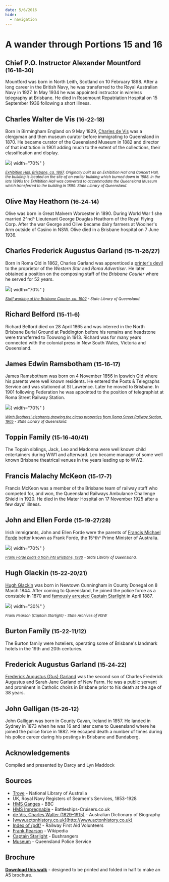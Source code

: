 ```yaml
---
date: 5/6/2016
hide:
  - navigation
---
```


# A wander through Portions 15 and 16  

<!--
--8<-- "snippets/originally-a-guided-tour.md"
-->

<!--
Introduction

???+ directions "Directions" 

    Starting point
    Walking directions to first headstone... is the grave of...
    
    ![](../assets/404.png){ width="15%" }
-->

## Chief P.O. Instructor Alexander Mountford <small>(16‑18‑30)</small>

Mountford was born in North Leith, Scotland on 10 February 1898. After a long career in the British Navy, he was transferred to the Royal Australian Navy in 1927. In May 1934 he was appointed instructor in wireless telegraphy at Brisbane. He died in Rosemount Repatriation Hospital on 15 September 1936 following a short illness.

<!--
??? directions "Directions" 

    Walking directions to next headstone... is the grave of...
    
    ![](../assets/404.png){ width="15%" }
-->

## Charles Walter de Vis <small>(16‑22‑18)</small>

Born in Birmingham England on 9 May 1829, [Charles de Vis](https://adb.anu.edu.au/biography/de-vis-charles-walter-3406) was a clergyman and then museum curator before immigrating to Queensland in 1870. He became curator of the Queensland Museum in 1882 and director of that institution in 1901 adding much to the extent of the collections, their classification and display.

![](../assets/exhibition-hall-1897.jpg){ width="70%" }

*<small>[Exhibition Hall, Brisbane, ca. 1897](http://onesearch.slq.qld.gov.au/permalink/f/1upgmng/slq_alma21219199540002061). Originally built as an Exhibition Hall and Concert Hall, the building is located on the site of an earlier building which burned down in 1888. In the late 1890s the Exhibition Hall was converted to accommodate the Queensland Museum which transferred to the building in 1899. State Library of Queensland.</small>*

## Olive May Heathorn <small>(16‑24‑14)</small>

Olive was born in Great Malvern Worcester in 1890. During World War 1 she married 2^nd^ Lieutenant George Douglas Heathorn of the Royal Flying Corp. After the war George and Olive became dairy farmers at Woolner's Arm outside of Casino in NSW. Olive died in a Brisbane hospital on 7 June 1936.

## Charles Frederick Augustus Garland <small>(15‑11‑26/27)</small>

Born in Roma Qld in 1862, Charles Garland was apprenticed a [printer's devil](https://en.wikipedia.org/wiki/Printer%27s_devil) to the proprietor of the *Western Star* and *Roma Advertiser*. He later obtained a position on the composing staff of the *Brisbane Courier* where he served for 52 years.

![](../assets/brisbane-courier-staff-1902.jpg){ width="70%" }

*<small>[Staff working at the Brisbane Courier, ca. 1902](http://onesearch.slq.qld.gov.au/permalink/f/1upgmng/slq_alma21220275530002061) - State Library of Queensland.</small>*

## Richard Belford <small>(15‑11‑6)</small>

Richard Belford died on 28 April 1865 and was interred in the North Brisbane Burial Ground at Paddington before his remains and headstone were transferred to Toowong in 1913. Richard was for many years connected with the colonial press in New South Wales, Victoria and Queensland.

## James Edwin Ramsbotham <small>(15‑16‑17)</small>

James Ramsbotham was born on 4 November 1856 in Ipswich Qld where his parents were well known residents. He entered the Posts & Telegraphs Service and was stationed at St Lawrence. Later he moved to Brisbane. In 1901 following Federation he was appointed to the position of telegraphist at Roma Street Railway Station.

![](../assets/roma-street-railway-station-1905.jpg){ width="70%" }

*<small>[Wirth Brothers' elephants drawing the circus properties from Roma Street Railway Station, 1905](http://onesearch.slq.qld.gov.au/permalink/f/1upgmng/slq_digitool88516) - State Library of Queensland.</small>*

## Toppin Family <small>(15‑16‑40/41)</small>

The Toppin siblings, Jack, Leo and Madonna were well known child entertainers during WW1 and afterward. Leo became manager of some well known Brisbane theatrical venues in the years leading up to WW2.

## Francis Malachy McKeon <small>(15‑17‑7)</small>

Francis McKeon was a member of the Brisbane team of railway staff who competed for, and won, the Queensland Railways Ambulance Challenge Shield in 1920. He died in the Mater Hospital on 17 November 1925 after a few days' illness.

## John and Ellen Forde <small>(15‑19‑27/28)</small>

Irish immigrants, John and Ellen Forde were the parents of [Francis Michael Forde](https://adb.anu.edu.au/biography/forde-francis-michael-frank-12504) better known as Frank Forde, the 15^th^ Prime Minister of Australia.

![](../assets/frank-forde-pilots-train.jpg){ width="70%" }

*<small>[Frank Forde pilots a train into Brisbane, 1930](http://onesearch.slq.qld.gov.au/permalink/f/1upgmng/slq_digitool42043) - State Library of Queensland.</small>*


## Hugh Glackin <small>(15‑22‑20/21)</small>

[Hugh Glackin](https://trove.nla.gov.au/newspaper/article/219446603) was born in Newtown Cunningham in County Donegal on 8 March 1844. After coming to Queensland, he joined the police force as a constable in 1870 and [famously arrested Captain Starlight](https://trove.nla.gov.au/newspaper/article/181459438) in April 1887. 

![](../assets/frank-pearson-captain-starlight.jpg){ width="30%" }

*<small>Frank Pearson (Captain Starlight) - State Archives of NSW</small>*


## Burton Family <small>(15‑22‑11/12)</small>

The Burton family were hoteliers, operating some of Brisbane's landmark hotels in the 19th and 20th centuries.

## Frederick Augustus Garland <small>(15‑24‑22)</small>

[Frederick Augustus (Gus) Garland](https://trove.nla.gov.au/newspaper/article/181193037) was the second son of Charles Frederick Augustus and Sarah Jane Garland of New Farm. He was a public servant and prominent in Catholic choirs in Brisbane prior to his death at the age of 38 years.

## John Galligan <small>(15‑26‑12)</small>

John Galligan was born in County Cavan, Ireland in 1857. He landed in Sydney in 1873 when he was 16 and later came to Queensland where he joined the police force in 1882. He escaped death a number of times during his police career during his postings in Brisbane and Bundaberg.


## Acknowledgements

Compiled and presented by Darcy and Lyn Maddock

## Sources

- [Trove](https://trove.nla.gov.au) - National Library of Australia
- UK, Royal Navy Registers of Seamen's Services, 1853-1928 
- [HMS Ganges](https://www.bbc.co.uk/suffolk/content/articles/2009/08/17/hms_ganges_campaign_lw_feature.shtml) - BBC
- [HMS Impregnable](https://www.battleships-cruisers.co.uk/hms_impregnable.htm) - Battleships-Cruisers.co.uk
- [de Vis, Charles Walter (1829–1915)](https://adb.anu.edu.au/biography/de-vis-charles-walter-3406) - Australian Dictionary of Biography
- [www.actonhistory.co.uk](http://www.actonhistory.co.uk) 
- [Index of /pdf/](https://www.railwayfirstaidvolunteers.org.au/pdf) - Railway First Aid Volunteers 
- [Frank Pearson](https://en.wikipedia.org/wiki/Frank_Pearson) - Wikipedia
- [Captain Starlight](http://bushrangersau.blogspot.com.au/2011/02/captain-starlight.html) - Bushrangers
- [Museum](https://www.police.qld.gov.au/museum) - Queensland Police Service

<div class="noprint" markdown="1">

## Brochure

**[Download this walk](../assets/guides/portion5-part2.pdf)** - designed to be printed and folded in half to make an A5 brochure.

</div>
